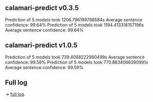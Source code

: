 calamari-predict v0.3.5
-----------------------
Prediction of 5 models took 1206.796199798584s
Average sentence confidence: 99.64%
Prediction of 5 models took 1194.413318157196s
Average sentence confidence: 99.64%

calamari-predict v1.0.5
-----------------------
Prediction of 5 models took 739.4088222980499s
Average sentence confidence: 99.59%
Prediction of 5 models took 770.8834066390991s
Average sentence confidence: 99.59%

Full log
--------
→ [full log](full-log.txt).
